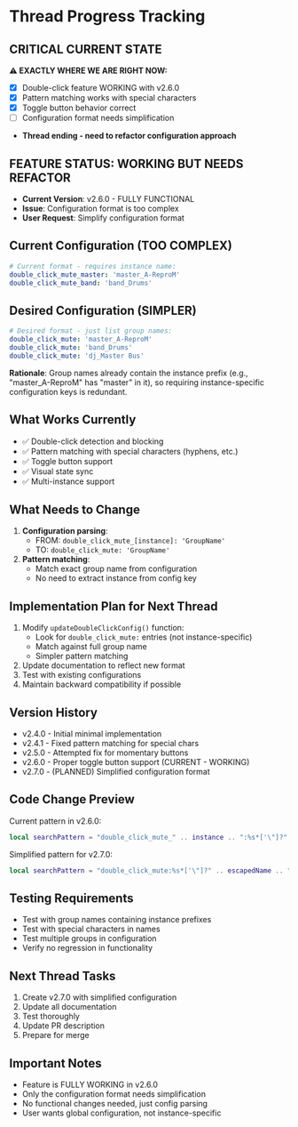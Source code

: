 # Thread Progress Tracking

## CRITICAL CURRENT STATE
**⚠️ EXACTLY WHERE WE ARE RIGHT NOW:**
- [x] Double-click feature WORKING with v2.6.0
- [x] Pattern matching works with special characters
- [x] Toggle button behavior correct
- [ ] Configuration format needs simplification
- **Thread ending - need to refactor configuration approach**

## FEATURE STATUS: WORKING BUT NEEDS REFACTOR
- **Current Version**: v2.6.0 - FULLY FUNCTIONAL
- **Issue**: Configuration format is too complex
- **User Request**: Simplify configuration format

## Current Configuration (TOO COMPLEX)
```yaml
# Current format - requires instance name:
double_click_mute_master: 'master_A-ReproM'
double_click_mute_band: 'band_Drums'
```

## Desired Configuration (SIMPLER)
```yaml
# Desired format - just list group names:
double_click_mute: 'master_A-ReproM'
double_click_mute: 'band_Drums' 
double_click_mute: 'dj_Master Bus'
```

**Rationale**: Group names already contain the instance prefix (e.g., "master_A-ReproM" has "master" in it), so requiring instance-specific configuration keys is redundant.

## What Works Currently
- ✅ Double-click detection and blocking
- ✅ Pattern matching with special characters (hyphens, etc.)
- ✅ Toggle button support
- ✅ Visual state sync
- ✅ Multi-instance support

## What Needs to Change
1. **Configuration parsing**: 
   - FROM: `double_click_mute_[instance]: 'GroupName'`
   - TO: `double_click_mute: 'GroupName'`
2. **Pattern matching**:
   - Match exact group name from configuration
   - No need to extract instance from config key

## Implementation Plan for Next Thread
1. Modify `updateDoubleClickConfig()` function:
   - Look for `double_click_mute:` entries (not instance-specific)
   - Match against full group name
   - Simpler pattern matching
2. Update documentation to reflect new format
3. Test with existing configurations
4. Maintain backward compatibility if possible

## Version History
- v2.4.0 - Initial minimal implementation
- v2.4.1 - Fixed pattern matching for special chars
- v2.5.0 - Attempted fix for momentary buttons
- v2.6.0 - Proper toggle button support (CURRENT - WORKING)
- v2.7.0 - (PLANNED) Simplified configuration format

## Code Change Preview
Current pattern in v2.6.0:
```lua
local searchPattern = "double_click_mute_" .. instance .. ":%s*['\"]?" .. escapedName .. "['\"]?"
```

Simplified pattern for v2.7.0:
```lua
local searchPattern = "double_click_mute:%s*['\"]?" .. escapedName .. "['\"]?"
```

## Testing Requirements
- Test with group names containing instance prefixes
- Test with special characters in names
- Test multiple groups in configuration
- Verify no regression in functionality

## Next Thread Tasks
1. Create v2.7.0 with simplified configuration
2. Update all documentation
3. Test thoroughly
4. Update PR description
5. Prepare for merge

## Important Notes
- Feature is FULLY WORKING in v2.6.0
- Only the configuration format needs simplification
- No functional changes needed, just config parsing
- User wants global configuration, not instance-specific